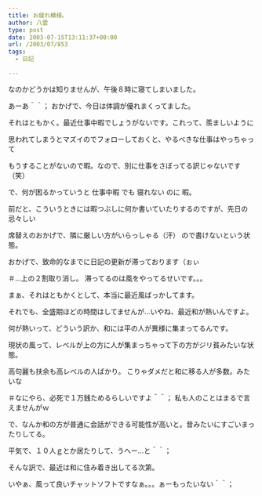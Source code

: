 ```yaml
---
title: お疲れ模様。
author: 八雲
type: post
date: 2003-07-15T13:11:37+00:00
url: /2003/07/853
tags:
  - 日記

---
```

なのかどうかは知りませんが、午後８時に寝てしまいました。
  
あーあ＾＾； おかげで、今日は体調が優れまくってました。
  
それはともかく。最近仕事中暇でしょうがないです。これって、羨ましいように
  
思われてしまうとマズイのでフォローしておくと、やるべきな仕事はやっちゃって
  
もうすることがないので暇。なので、別に仕事をさぼってる訳じゃないです（笑）
  
で、何が困るかっていうと 仕事中暇 でも 寝れない のに 暇。
  
前だと、こういうときには暇つぶしに何か書いていたりするのですが、先日の忌々しい
  
席替えのおかげで、隣に厳しい方がいらっしゃる（汗） ので書けないという状態。
  
おかげで、致命的なまでに日記の更新が滞っております（ぉぃ
  
＃…上の２割取り消し。 滞ってるのは風をやってるせいです。。。

まぁ、それはともかくとして、本当に最近風ばっかしてます。
  
それでも、全盛期ほどの時間はしてませんが…いやね、最近和が熱いんですよ。
  
何が熱いって、どういう訳か、和には平の人が異様に集まってるんです。
  
現状の風って、レベルが上の方に人が集まっちゃって下の方がジリ貧みたいな状態。
  
高句麗も扶余も高レベルの人ばかり。 こりゃダメだと和に移る人が多数。みたいな
  
＃なにやら、必死で１万銭ためるらしいですよ＾＾； 私も人のことはまるで言えませんがｗ
  
で、なんか和の方が普通に会話ができる可能性が高いと。昔みたいにすごいまったりしてる。
  
平気で、１０人ｇとか居たりして、うへー…と＾＾；
  
そんな訳で、最近は和に住み着き出してる次第。
  
いやぁ、風って良いチャットソフトですなぁ。。。ぁーもったいない＾＾；
